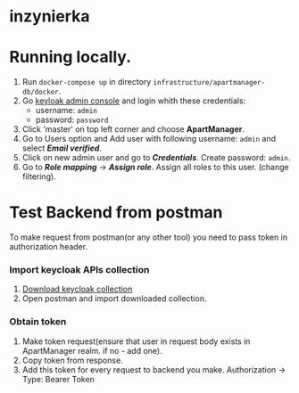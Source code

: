 # inzynierka

<h1> Running locally.</h1>

1. Run `docker-compose up` in directory `infrastructure/apartmanager-db/docker`.
2. Go [keyloak admin console](http://localhost:8090/admin) and login whith these credentials: 
   - username: `admin` 
   - password: `password`
3. Click 'master' on top left corner and choose <b>ApartManager</b>.
4. Go to Users option and Add user with following username: `admin` and select <i><b>Email verified</b></i>. 
5. Click on new admin user and go to <i><b>Credentials</b></i>. Create password: `admin`.
6. Go to <i><b>Role mapping</b></i> -> <i><b>Assign role</b></i>. Assign all roles to this user. (change filtering).

<h1> Test Backend from postman</h1>
To make request from postman(or any other tool) you need to pass token in authorization header.

<h3> Import keycloak APIs collection </h3>

1. [Download keycloak collection](./infrastructure/postman-collections/keycloak-server/Keycloak_Apartmanager.postman_collection.json)
2. Open postman and import downloaded collection.

<h3> Obtain token </h3>

1. Make token request(ensure that user in request body exists in ApartManager realm. if no - add one).
2. Copy token from response. 
3. Add this token for every request to backend you make. Authorization -> Type: Bearer Token
